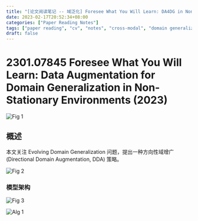 ```yaml
---
title: "[论文阅读笔记 -- 域泛化] Foresee What You Will Learn: DA4DG in Non-Stationary Env (2023)"
date: 2023-02-17T20:52:34+08:00
categories: ["Paper Reading Notes"]
tags: ["paper reading", "cv", "notes", "cross-modal", "domain generalization"]
draft: false
---
```


# 2301.07845 Foresee What You Will Learn: Data Augmentation for Domain Generalization in Non-Stationary Environments (2023)

![Fig 1](/images/2023/PRN338/1.png)

## 概述

本文关注 Evolving Domain Generalization 问题，提出一种方向性域增广 (Directional Domain Augmentation, DDA) 策略。  

![Fig 2](/images/2023/PRN338/2.png)

### 模型架构

![Fig 3](/images/2023/PRN338/3.png)

![Alg 1](/images/2023/PRN338/A1.png)
